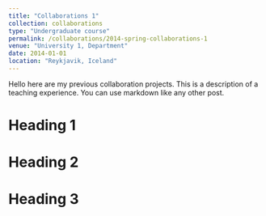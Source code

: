 ```yaml
---
title: "Collaborations 1"
collection: collaborations
type: "Undergraduate course"
permalink: /collaborations/2014-spring-collaborations-1
venue: "University 1, Department"
date: 2014-01-01
location: "Reykjavik, Iceland"
---
```

Hello here are my previous collaboration projects.
This is a description of a teaching experience. You can use markdown like any other post.

Heading 1
======

Heading 2
======

Heading 3
======
